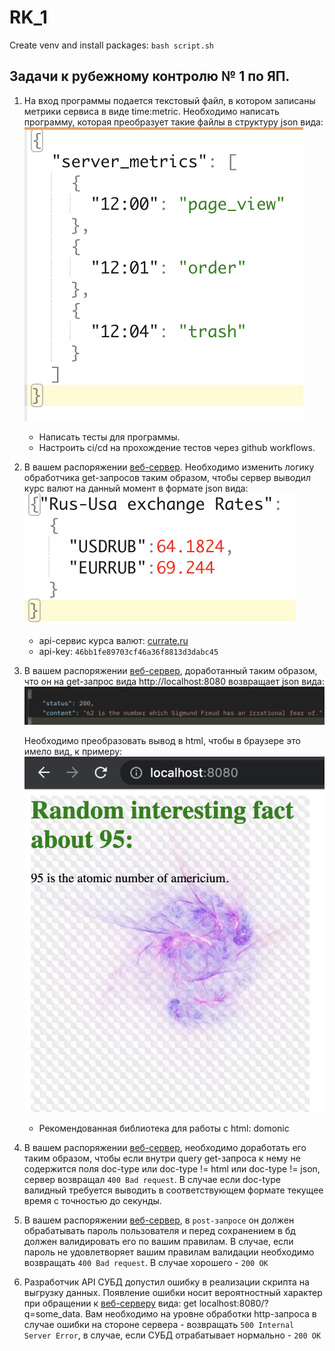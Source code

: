 # RK_1
Create venv and install packages:  ```bash script.sh```

## Задачи к рубежному контролю № 1 по ЯП.
1) На вход программы подается текстовый файл, в котором записаны метрики сервиса в виде time:metric. Необходимо написать программу, которая преобразует такие файлы в структуру json вида: 
   ![](readmeData/1.png)
   
	- Написать тесты для программы.
	- Настроить ci/cd на прохождение тестов через github workflows.

2) В вашем распоряжении [веб-сервер](code_tasks/helpers/http_server.py). Необходимо изменить логику обработчика get-запросов таким образом, чтобы сервер выводил курс валют на данный момент в формате json вида:
   ![](readmeData/2.png)

	- api-сервис курса валют: [currate.ru](https://currate.ru) 
	- api-key: `46bb1fe89703cf46a36f8813d3dabc45`
   
3) В вашем распоряжении [веб-сервер](code_tasks/3.py), доработанный таким образом, что он на get-запрос вида http://localhost:8080 возвращает json вида: 
   ![](readmeData/3.png)

	Необходимо преобразовать вывод в html, чтобы в браузере это
	имело вид, к примеру:  ![](readmeData/4.png)
 
    - Рекомендованная библиотека для работы с html: domonic
4) В вашем распоряжении [веб-сервер](code_tasks/helpers/http_server.py), необходимо доработать его таким образом, чтобы если внутри query get-запроса к нему не содержится поля doc-type или doc-type != html или doc-type != json, сервер возвращал `400 Bad request`. В случае если doc-type валидный требуется выводить в соответствующем формате текущее время с точностью до секунды. 

5) В вашем распоряжении [веб-сервер](code_tasks/helpers/http_server.py), в `post-запросе` он должен обрабатывать пароль пользователя и перед сохранением в бд должен валидировать его по вашим правилам. В случае, если пароль не удовлетворяет вашим правилам валидации необходимо возвращать `400 Bad request`. В случае хорошего - `200 OK`

6) Разработчик API СУБД допустил ошибку в реализации скрипта на выгрузку данных. Появление ошибки носит вероятностный характер при обращении к [веб-серверу](code_tasks/6.py) вида: get localhost:8080/?q=some_data. Вам необходимо на уровне обработки http-запроса в случае ошибки на стороне сервера - возвращать `500 Internal Server Error`, в случае, если СУБД отрабатывает нормально - `200 OK`
